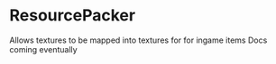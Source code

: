 # ResourcePacker
Allows textures to be mapped into textures for for ingame items
 Docs coming eventually
